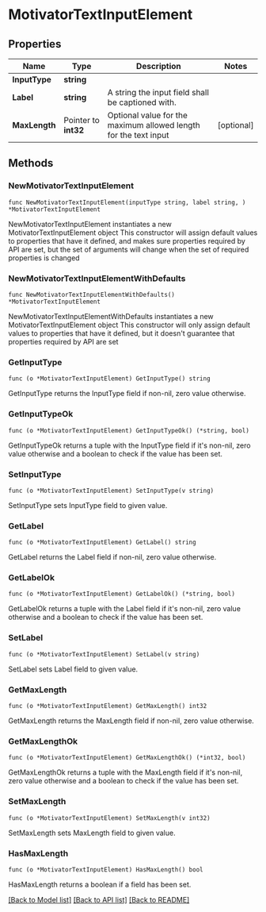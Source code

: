 # MotivatorTextInputElement

## Properties

Name | Type | Description | Notes
------------ | ------------- | ------------- | -------------
**InputType** | **string** |  | 
**Label** | **string** | A string the input field shall be captioned with. | 
**MaxLength** | Pointer to **int32** | Optional value for the maximum allowed length for the text input | [optional] 

## Methods

### NewMotivatorTextInputElement

`func NewMotivatorTextInputElement(inputType string, label string, ) *MotivatorTextInputElement`

NewMotivatorTextInputElement instantiates a new MotivatorTextInputElement object
This constructor will assign default values to properties that have it defined,
and makes sure properties required by API are set, but the set of arguments
will change when the set of required properties is changed

### NewMotivatorTextInputElementWithDefaults

`func NewMotivatorTextInputElementWithDefaults() *MotivatorTextInputElement`

NewMotivatorTextInputElementWithDefaults instantiates a new MotivatorTextInputElement object
This constructor will only assign default values to properties that have it defined,
but it doesn't guarantee that properties required by API are set

### GetInputType

`func (o *MotivatorTextInputElement) GetInputType() string`

GetInputType returns the InputType field if non-nil, zero value otherwise.

### GetInputTypeOk

`func (o *MotivatorTextInputElement) GetInputTypeOk() (*string, bool)`

GetInputTypeOk returns a tuple with the InputType field if it's non-nil, zero value otherwise
and a boolean to check if the value has been set.

### SetInputType

`func (o *MotivatorTextInputElement) SetInputType(v string)`

SetInputType sets InputType field to given value.


### GetLabel

`func (o *MotivatorTextInputElement) GetLabel() string`

GetLabel returns the Label field if non-nil, zero value otherwise.

### GetLabelOk

`func (o *MotivatorTextInputElement) GetLabelOk() (*string, bool)`

GetLabelOk returns a tuple with the Label field if it's non-nil, zero value otherwise
and a boolean to check if the value has been set.

### SetLabel

`func (o *MotivatorTextInputElement) SetLabel(v string)`

SetLabel sets Label field to given value.


### GetMaxLength

`func (o *MotivatorTextInputElement) GetMaxLength() int32`

GetMaxLength returns the MaxLength field if non-nil, zero value otherwise.

### GetMaxLengthOk

`func (o *MotivatorTextInputElement) GetMaxLengthOk() (*int32, bool)`

GetMaxLengthOk returns a tuple with the MaxLength field if it's non-nil, zero value otherwise
and a boolean to check if the value has been set.

### SetMaxLength

`func (o *MotivatorTextInputElement) SetMaxLength(v int32)`

SetMaxLength sets MaxLength field to given value.

### HasMaxLength

`func (o *MotivatorTextInputElement) HasMaxLength() bool`

HasMaxLength returns a boolean if a field has been set.


[[Back to Model list]](../README.md#documentation-for-models) [[Back to API list]](../README.md#documentation-for-api-endpoints) [[Back to README]](../README.md)


